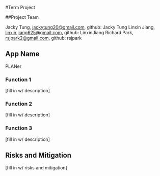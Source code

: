 #Term Project

##Project Team 

Jacky Tung,   jackytung20@gmail.com,     github: Jacky Tung
Linxin Jiang, linxin.jiang625@gmail.com, github: LinxinJiang
Richard Park, rsjpark2@gmail.com,        github: rsjpark

## App Name

PLANer

### Function 1
[fill in w/ description]

### Function 2
[fill in w/ description]

### Function 3
[fill in w/ description]

## Risks and Mitigation

[fill in w/ risks and mitigation]
